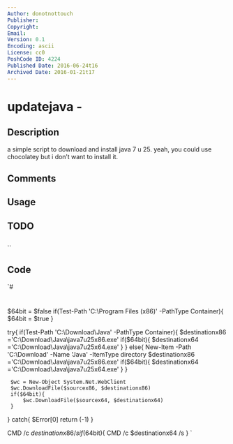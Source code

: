 ```yaml
---
Author: donotnottouch
Publisher: 
Copyright: 
Email: 
Version: 0.1
Encoding: ascii
License: cc0
PoshCode ID: 4224
Published Date: 2016-06-24t16
Archived Date: 2016-01-21t17
---
```


# updatejava - 

## Description

a simple script to download and install java 7 u 25. yeah, you could use chocolatey but i don’t want to install it.

## Comments



## Usage



## TODO



## 

``

## Code

`#
 #
 
 $64bit = $false
 if(Test-Path 'C:\Program Files (x86)' -PathType Container){
     $64bit = $true
 }
 
 try{
     if(Test-Path 'C:\Download\Java' -PathType Container){
         $destinationx86 ='C:\Download\Java\java7u25x86.exe'
         if($64bit){
             $destinationx64 ='C:\Download\Java\java7u25x64.exe'
         }
     }
     else{
         New-Item -Path 'C:\Download' -Name 'Java' -ItemType directory
         $destinationx86 ='C:\Download\Java\java7u25x86.exe'
         if($64bit){
             $destinationx64 ='C:\Download\Java\java7u25x64.exe'
         }
     }
 
     $wc = New-Object System.Net.WebClient
     $wc.DownloadFile($sourcex86, $destinationx86)
     if($64bit){
         $wc.DownloadFile($sourcex64, $destinationx64)
     }
 }
 catch{
     $Error[0]
     return (-1)
 }
 
 
 
 
 CMD /c $destinationx86 /s
 if($64bit){
     CMD /c $destinationx64 /s
 }
`

